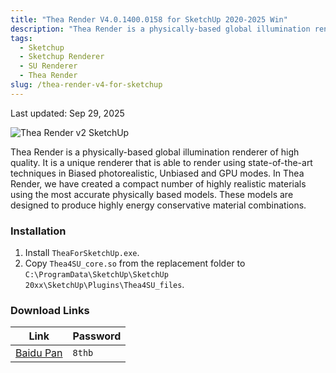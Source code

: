 ```yaml
---
title: "Thea Render V4.0.1400.0158 for SketchUp 2020-2025 Win"
description: "Thea Render is a physically-based global illumination renderer of high quality, perfect for interior and architectural rendering."
tags:
  - Sketchup
  - Sketchup Renderer
  - SU Renderer
  - Thea Render
slug: /thea-render-v4-for-sketchup
---
```


Last updated: Sep 29, 2025

![Thea Render v2 SketchUp](https://www.gfxcamp.com/wp-content/uploads/2018/11/Thea-Render-v2-SketchUp.jpg)

Thea Render is a physically-based global illumination renderer of high quality. It is a unique renderer that is able to render using state-of-the-art techniques in Biased photorealistic, Unbiased and GPU modes. In Thea Render, we have created a compact number of highly realistic materials using the most accurate physically based models. These models are designed to produce highly energy conservative material combinations.

### Installation

1.  Install `TheaForSketchUp.exe`.
2.  Copy `Thea4SU_core.so` from the replacement folder to `C:\ProgramData\SketchUp\SketchUp 20xx\SketchUp\Plugins\Thea4SU_files`.

### Download Links

| Link                                                              | Password |
| ----------------------------------------------------------------- | -------- |
| [Baidu Pan](https://pan.baidu.com/s/1vu2dBIHyjVh54nj--zukJA?pwd=8thb) | `8thb`   |
